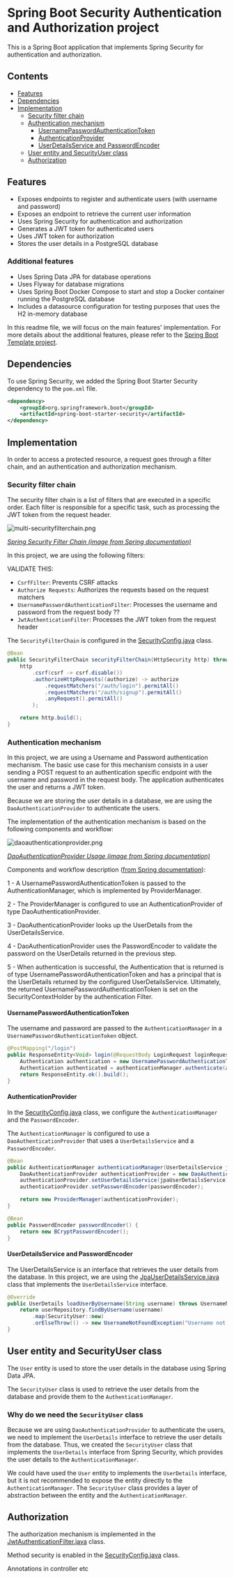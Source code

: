 # Spring Boot Security Authentication and Authorization project
This is a Spring Boot application that implements Spring Security for authentication and authorization.

## Contents

- [Features](#features)
- [Dependencies](#dependencies)
- [Implementation](#implementation)
  - [Security filter chain](#security-filter-chain)
  - [Authentication mechanism](#authentication-mechanism)
    - [UsernamePasswordAuthenticationToken](#usernamepasswordauthenticationtoken)
    - [AuthenticationProvider](#authenticationprovider)
    - [UserDetailsService and PasswordEncoder](#userdetailsservice-and-passwordencoder)
  - [User entity and SecurityUser class](#user-entity-and-securityuser-class)
  - [Authorization](#authorization)

## Features

- Exposes endpoints to register and authenticate users (with username and password)
- Exposes an endpoint to retrieve the current user information
- Uses Spring Security for authentication and authorization
- Generates a JWT token for authenticated users
- Uses JWT token for authorization
- Stores the user details in a PostgreSQL database

### Additional features

- Uses Spring Data JPA for database operations
- Uses Flyway for database migrations
- Uses Spring Boot Docker Compose to start and stop a Docker container running the PostgreSQL database
- Includes a datasource configuration for testing purposes that uses the H2 in-memory database

In this readme file, we will focus on the main features' implementation. For more details about the additional features, please refer to the [Spring Boot Template project](https://github.com/andrecaiado/spring-boot-template).

## Dependencies

To use Spring Security, we added the Spring Boot Starter Security dependency to the `pom.xml` file.

```xml
<dependency>
    <groupId>org.springframework.boot</groupId>
    <artifactId>spring-boot-starter-security</artifactId>
</dependency>
```

## Implementation

In order to access a protected resource, a request goes through a filter chain, and an authentication and authorization mechanism.

### Security filter chain

The security filter chain is a list of filters that are executed in a specific order. Each filter is responsible for a specific task, such as processing the JWT token from the request header.

![multi-securityfilterchain.png](src%2Fmain%2Fresources%2Fmulti-securityfilterchain.png)

*[Spring Security Filter Chain (image from Spring documentation)](https://docs.spring.io/spring-security/reference/servlet/architecture.html)*

In this project, we are using the following filters:

VALIDATE THIS:
- `CsrfFilter`: Prevents CSRF attacks
- `Authorize Requests`: Authorizes the requests based on the request matchers
- `UsernamePasswordAuthenticationFilter`: Processes the username and password from the request body ??
- `JwtAuthenticationFilter`: Processes the JWT token from the request header

The `SecurityFilterChain` is configured in the [SecurityConfig.java](src%2Fmain%2Fjava%2Fcom%2Fexample%2Fspringbootsecurityauth%2Fconfig%2FSecurityConfig.java) class.

```java
@Bean
public SecurityFilterChain securityFilterChain(HttpSecurity http) throws Exception {
    http
        .csrf(csrf -> csrf.disable())
        .authorizeHttpRequests((authorize) -> authorize
            .requestMatchers("/auth/login").permitAll()
            .requestMatchers("/auth/signup").permitAll()
            .anyRequest().permitAll()
        );

    return http.build();
}
```

### Authentication mechanism

In this project, we are using a Username and Password authentication mechanism. 
The basic use case for this mechanism consists in a user sending a POST request to an authentication specific endpoint with the username and password in the request body. The application authenticates the user and returns a JWT token.

Because we are storing the user details in a database, we are using the `DaoAuthenticationProvider` to authenticate the users.

The implementation of the authentication mechanism is based on the following components and workflow:

![daoauthenticationprovider.png](src%2Fmain%2Fresources%2Fdaoauthenticationprovider.png#center)

*[DaoAuthenticationProvider Usage (image from Spring documentation)](https://docs.spring.io/spring-security/reference/servlet/authentication/passwords/dao-authentication-provider.html)*

Components and workflow description ([from Spring documentation](https://docs.spring.io/spring-security/reference/servlet/authentication/passwords/dao-authentication-provider.html)):

1 - A UsernamePasswordAuthenticationToken is passed to the AuthenticationManager, which is implemented by ProviderManager.

2 - The ProviderManager is configured to use an AuthenticationProvider of type DaoAuthenticationProvider.

3 - DaoAuthenticationProvider looks up the UserDetails from the UserDetailsService.

4 - DaoAuthenticationProvider uses the PasswordEncoder to validate the password on the UserDetails returned in the previous step.

5 - When authentication is successful, the Authentication that is returned is of type UsernamePasswordAuthenticationToken and has a principal that is the UserDetails returned by the configured UserDetailsService. Ultimately, the returned UsernamePasswordAuthenticationToken is set on the SecurityContextHolder by the authentication Filter.

#### UsernamePasswordAuthenticationToken

The username and password are passed to the `AuthenticationManager` in a `UsernamePasswordAuthenticationToken` object.

```java
@PostMapping("/login")
public ResponseEntity<Void> login(@RequestBody LoginRequest loginRequest) {
    Authentication authentication = new UsernamePasswordAuthenticationToken(loginRequest.username(), loginRequest.password());
    Authentication authenticated = authenticationManager.authenticate(authentication);
    return ResponseEntity.ok().build();
}
```

#### AuthenticationProvider

In the [SecurityConfig.java](src%2Fmain%2Fjava%2Fcom%2Fexample%2Fspringbootsecurityauth%2Fconfig%2FSecurityConfig.java) class, we configure the `AuthenticationManager` and the `PasswordEncoder`.

The `AuthenticationManager` is configured to use a `DaoAuthenticationProvider` that uses a `UserDetailsService` and a `PasswordEncoder`.

```java
@Bean
public AuthenticationManager authenticationManager(UserDetailsService jpaUserDetailsService, PasswordEncoder passwordEncoder) {
    DaoAuthenticationProvider authenticationProvider = new DaoAuthenticationProvider();
    authenticationProvider.setUserDetailsService(jpaUserDetailsService);
    authenticationProvider.setPasswordEncoder(passwordEncoder);

    return new ProviderManager(authenticationProvider);
}

@Bean
public PasswordEncoder passwordEncoder() {
    return new BCryptPasswordEncoder();
}
```

#### UserDetailsService and PasswordEncoder

The UserDetailsService is an interface that retrieves the user details from the database. In this project, we are using the [JpaUserDetailsService.java](src%2Fmain%2Fjava%2Fcom%2Fexample%2Fspringbootsecurityauth%2Fservice%2FJpaUserDetailsService.java) class that implements the `UserDetailsService` interface.

```java
@Override
public UserDetails loadUserByUsername(String username) throws UsernameNotFoundException {
    return userRepository.findByUsername(username)
        .map(SecurityUser::new)
        .orElseThrow(() -> new UsernameNotFoundException("Username not found: " + username));
}
```

## User entity and SecurityUser class

The `User` entity is used to store the user details in the database using Spring Data JPA.

The `SecurityUser` class is used to retrieve the user details from the database and provide them to the `AuthenticationManager`.

### Why do we need the `SecurityUser` class

Because we are using `DaoAuthenticationProvider` to authenticate the users, we need to implement the `UserDetails` interface to retrieve the user details from the database. 
Thus, we created the `SecurityUser` class that implements the `UserDetails` interface from Spring Security, which provides the user details to the `AuthenticationManager`.

We could have used the `User` entity to implements the `UserDetails` interface, but it is not recommended to expose the entity directly to the `AuthenticationManager`. The `SecurityUser` class provides a layer of abstraction between the entity and the `AuthenticationManager`.

## Authorization

The authorization mechanism is implemented in the [JwtAuthenticationFilter.java](src%2Fmain%2Fjava%2Fcom%2Fexample%2Fspringbootsecurityauth%2Fsecurity%2FJwtAuthenticationFilter.java) class.

Method security is enabled in the [SecurityConfig.java](src%2Fmain%2Fjava%2Fcom%2Fexample%2Fspringbootsecurityauth%2Fconfig%2FSecurityConfig.java) class.

Annotations in controller etc
